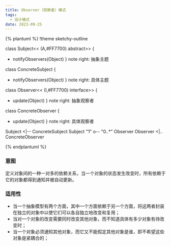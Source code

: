 ```yaml
---
title: Observer（观察者）模式
tags: 
  - 设计模式
date: 2023-09-25
---
```


{% plantuml %}
!theme sketchy-outline

class Subject<< (A,#FF7700) abstract>>
{
  + notifyObservers(Object)
}
note right: 抽象主题

class ConcreteSubject
{
  + notifyObservers(Object)
}
note right: 具体主题

class Observer<< (I,#FF7700) interface>>
{
  + update(Object)
}
note right: 抽象观察者

class ConcreteObserver
{
  + update(Object)
}
note right: 具体观察者

Subject <|-- ConcreteSubject
Subject "1" o-- "0..*" Observer
Observer <|.. ConcreteObserver

{% endplantuml %}

### 意图
定义对象间的一种一对多的依赖关系，当一个对象的状态发生改变时，所有依赖于它的对象都得到通知并被自动更新。

### 适用性
* 当一个抽象模型有两个方面，其中一个方面依赖于另一个方面，将这两者封装在独立的对象中以使它们可以各自独立地改变和复用；
* 当对一个对象的改变需要同时改变其他对象，而不知道具体有多少对象有待改变时；
* 当一个对象必须通知其他对象，而它又不能假定其他对象是谁，即不希望这些对象是紧耦合的；